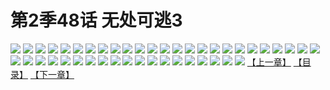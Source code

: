# 第2季48话 无处可逃3
![](https://s2.baozimh.com/scomic/sanyanxiaotianlu-samanhua/0/489-tifm/1.jpg)
![](https://s2.baozimh.com/scomic/sanyanxiaotianlu-samanhua/0/489-tifm/2.jpg)
![](https://s2.baozimh.com/scomic/sanyanxiaotianlu-samanhua/0/489-tifm/3.jpg)
![](https://s2.baozimh.com/scomic/sanyanxiaotianlu-samanhua/0/489-tifm/4.jpg)
![](https://s2.baozimh.com/scomic/sanyanxiaotianlu-samanhua/0/489-tifm/5.jpg)
![](https://s2.baozimh.com/scomic/sanyanxiaotianlu-samanhua/0/489-tifm/6.jpg)
![](https://s2.baozimh.com/scomic/sanyanxiaotianlu-samanhua/0/489-tifm/7.jpg)
![](https://s2.baozimh.com/scomic/sanyanxiaotianlu-samanhua/0/489-tifm/8.jpg)
![](https://s2.baozimh.com/scomic/sanyanxiaotianlu-samanhua/0/489-tifm/9.jpg)
![](https://s2.baozimh.com/scomic/sanyanxiaotianlu-samanhua/0/489-tifm/10.jpg)
![](https://s2.baozimh.com/scomic/sanyanxiaotianlu-samanhua/0/489-tifm/11.jpg)
![](https://s2.baozimh.com/scomic/sanyanxiaotianlu-samanhua/0/489-tifm/12.jpg)
![](https://s2.baozimh.com/scomic/sanyanxiaotianlu-samanhua/0/489-tifm/13.jpg)
![](https://s2.baozimh.com/scomic/sanyanxiaotianlu-samanhua/0/489-tifm/14.jpg)
![](https://s2.baozimh.com/scomic/sanyanxiaotianlu-samanhua/0/489-tifm/15.jpg)
![](https://s2.baozimh.com/scomic/sanyanxiaotianlu-samanhua/0/489-tifm/16.jpg)
![](https://s2.baozimh.com/scomic/sanyanxiaotianlu-samanhua/0/489-tifm/17.jpg)
![](https://s2.baozimh.com/scomic/sanyanxiaotianlu-samanhua/0/489-tifm/18.jpg)
![](https://s2.baozimh.com/scomic/sanyanxiaotianlu-samanhua/0/489-tifm/19.jpg)
![](https://s2.baozimh.com/scomic/sanyanxiaotianlu-samanhua/0/489-tifm/20.jpg)
![](https://s2.baozimh.com/scomic/sanyanxiaotianlu-samanhua/0/489-tifm/21.jpg)
![](https://s2.baozimh.com/scomic/sanyanxiaotianlu-samanhua/0/489-tifm/22.jpg)
![](https://s2.baozimh.com/scomic/sanyanxiaotianlu-samanhua/0/489-tifm/23.jpg)
![](https://s2.baozimh.com/scomic/sanyanxiaotianlu-samanhua/0/489-tifm/24.jpg)
![](https://s2.baozimh.com/scomic/sanyanxiaotianlu-samanhua/0/489-tifm/25.jpg)
![](https://s2.baozimh.com/scomic/sanyanxiaotianlu-samanhua/0/489-tifm/26.jpg)
![](https://s2.baozimh.com/scomic/sanyanxiaotianlu-samanhua/0/489-tifm/27.jpg)
![](https://s2.baozimh.com/scomic/sanyanxiaotianlu-samanhua/0/489-tifm/28.jpg)
![](https://s2.baozimh.com/scomic/sanyanxiaotianlu-samanhua/0/489-tifm/29.jpg)
![](https://s2.baozimh.com/scomic/sanyanxiaotianlu-samanhua/0/489-tifm/30.jpg)
![](https://s2.baozimh.com/scomic/sanyanxiaotianlu-samanhua/0/489-tifm/31.jpg)
![](https://s2.baozimh.com/scomic/sanyanxiaotianlu-samanhua/0/489-tifm/32.jpg)
![](https://s2.baozimh.com/scomic/sanyanxiaotianlu-samanhua/0/489-tifm/33.jpg)
![](https://s2.baozimh.com/scomic/sanyanxiaotianlu-samanhua/0/489-tifm/34.jpg)
![](https://s2.baozimh.com/scomic/sanyanxiaotianlu-samanhua/0/489-tifm/35.jpg)
![](https://s2.baozimh.com/scomic/sanyanxiaotianlu-samanhua/0/489-tifm/36.jpg)
![](https://s2.baozimh.com/scomic/sanyanxiaotianlu-samanhua/0/489-tifm/37.jpg)
![](https://s2.baozimh.com/scomic/sanyanxiaotianlu-samanhua/0/489-tifm/38.jpg)
![](https://s2.baozimh.com/scomic/sanyanxiaotianlu-samanhua/0/489-tifm/39.jpg)
![](https://s2.baozimh.com/scomic/sanyanxiaotianlu-samanhua/0/489-tifm/40.jpg)
![](https://s2.baozimh.com/scomic/sanyanxiaotianlu-samanhua/0/489-tifm/41.jpg)
![](https://s2.baozimh.com/scomic/sanyanxiaotianlu-samanhua/0/489-tifm/42.jpg)
![](https://s2.baozimh.com/scomic/sanyanxiaotianlu-samanhua/0/489-tifm/43.jpg)
![](https://s2.baozimh.com/scomic/sanyanxiaotianlu-samanhua/0/489-tifm/44.jpg)
[【上一章】](./489.md)
[【目录】](./README.md)
[【下一章】](./491.md)
